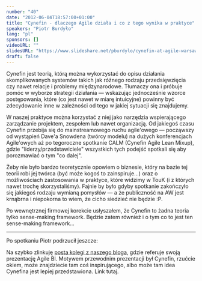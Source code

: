 ```yaml
---
number: "40"
date: "2012-06-04T18:57:00+01:00"
title: "Cynefin - dlaczego Agile działa i co z tego wynika w praktyce"
speakers: "Piotr Burdyło"
lang: "pl"
sponsors: []
videoURL: ""
slidesURL: "https://www.slideshare.net/pburdylo/cynefin-at-agile-warsaw-13205234"
draft: false
---
```


Cynefin jest teorią, którą można wykorzystać do opisu działania skomplikowanych systemów takich jak różnego rodzaju przedsięwzięcia czy nawet relacje i problemy międzynarodowe. Tłumaczy ona i próbuje pomóc w wyborze strategii działania — wskazując jednocześnie wzorce postępowania, które (co jest nawet w miarę intuicyjne) powinny być zdecydowanie inne w zależności od tego w jakiej sytuacji się znajdujemy.

W naszej praktyce można korzystać z niej jako narzędzia wspierającego zarządzanie projektem, zespołem lub nawet organizacją. Od jakiegoś czasu Cynefin przebija się do mainstreamowego ruchu agile'owego — począwszy od wystąpień Dave'a Snowdena (twórcy modelu) na dużych konferencjach Agile'owych aż po tegoroczne spotkanie CALM (Cynefin Agile Lean Mixup), gdzie "liderzy/przedstawiciele" wszystkich tych podejść spotkali się aby porozmawiać o tym "co dalej".

Żeby nie było bardzo teoretycznie opowiem o biznesie, który na bazie tej teorii robi jej twórca (być może kogoś to zainspiruje…) oraz o możliwościach zastosowania w praktyce, które widzimy w TouK (i z których nawet trochę skorzystaliśmy). Fajnie by było gdyby spotkanie zakończyło się jakiegoś rodzaju wymianą pomysłów — a że publiczność na AW jest krnąbrna i niepokorna to wiem, że cicho siedzieć nie będzie :P.

Po wewnętrznej firmowej korekcie usłyszałem, że Cynefin to żadna teoria tylko sense-making framework. Będzie zatem również i o tym co to jest ten sense-making framework…


---

Po spotkaniu Piotr podrzucił jeszcze:

Na szybko zlinkuję <a href="http://touk.pl/blog/2012/02/15/agile-bi/" target="_blank">posta kolegi z naszego bloga</a>, gdzie referuje swoją prezentację Agile BI. Motywem przewodnim prezentacji był Cynefin, rzućcie okiem, może znajdziecie tam coś inspirującego, albo może tam idea Cynefina jest lepiej przedstawiona.  Link tutaj.
